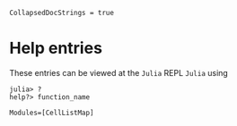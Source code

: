 
```@meta
CollapsedDocStrings = true
```

# Help entries

These entries can be viewed at the `Julia` REPL `Julia` using 

```julia-repl
julia> ? 
help?> function_name
```

```@autodocs
Modules=[CellListMap]
```